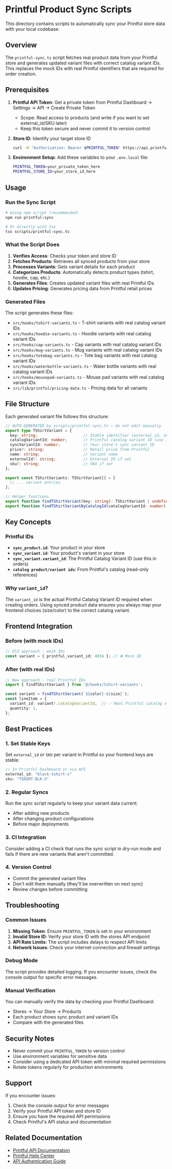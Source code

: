 # Printful Product Sync Scripts

This directory contains scripts to automatically sync your Printful store data with your local codebase.

## Overview

The `printful-sync.ts` script fetches real product data from your Printful store and generates updated variant files with correct catalog variant IDs. This replaces the mock IDs with real Printful identifiers that are required for order creation.

## Prerequisites

1. **Printful API Token**: Get a private token from Printful Dashboard → Settings → API → Create Private Token
   - Scope: Read access to products (and write if you want to set external_id/SKU later)
   - Keep this token secure and never commit it to version control

2. **Store ID**: Identify your target store ID
   ```bash
   curl -H "Authorization: Bearer $PRINTFUL_TOKEN" https://api.printful.com/v2/stores
   ```

3. **Environment Setup**: Add these variables to your `.env.local` file:
   ```bash
   PRINTFUL_TOKEN=your_private_token_here
   PRINTFUL_STORE_ID=your_store_id_here
   ```

## Usage

### Run the Sync Script

```bash
# Using npm script (recommended)
npm run printful:sync

# Or directly with tsx
tsx scripts/printful-sync.ts
```

### What the Script Does

1. **Verifies Access**: Checks your token and store ID
2. **Fetches Products**: Retrieves all synced products from your store
3. **Processes Variants**: Gets variant details for each product
4. **Categorizes Products**: Automatically detects product types (tshirt, hoodie, cap, etc.)
5. **Generates Files**: Creates updated variant files with real Printful IDs
6. **Updates Pricing**: Generates pricing data from Printful retail prices

### Generated Files

The script generates these files:

- `src/hooks/tshirt-variants.ts` - T-shirt variants with real catalog variant IDs
- `src/hooks/hoodie-variants.ts` - Hoodie variants with real catalog variant IDs
- `src/hooks/cap-variants.ts` - Cap variants with real catalog variant IDs
- `src/hooks/mug-variants.ts` - Mug variants with real catalog variant IDs
- `src/hooks/totebag-variants.ts` - Tote bag variants with real catalog variant IDs
- `src/hooks/waterbottle-variants.ts` - Water bottle variants with real catalog variant IDs
- `src/hooks/mousepad-variants.ts` - Mouse pad variants with real catalog variant IDs
- `src/lib/printful/pricing-data.ts` - Pricing data for all variants

## File Structure

Each generated variant file follows this structure:

```typescript
// AUTO-GENERATED by scripts/printful-sync.ts — do not edit manually
export type TShirtVariant = {
  key: string;                    // Stable identifier (external_id, sku, or name)
  catalogVariantId: number;       // Printful catalog variant ID (use in orders)
  syncVariantId: number;          // Your store's sync variant ID
  price?: string;                 // Retail price from Printful
  name: string;                   // Variant name
  externalId?: string;            // External ID if set
  sku?: string;                   // SKU if set
};

export const TShirtVariants: TShirtVariant[] = [
  // ... variant entries
];

// Helper functions
export function findTShirtVariant(key: string): TShirtVariant | undefined;
export function findTShirtVariantByCatalogId(catalogVariantId: number): TShirtVariant | undefined;
```

## Key Concepts

### Printful IDs

- **`sync_product.id`**: Your product in your store
- **`sync_variant.id`**: Your product's variant in your store  
- **`sync_variant.variant_id`**: The Printful Catalog Variant ID (use this in orders)
- **`catalog product/variant ids`**: From Printful's catalog (read-only references)

### Why `variant_id`?

The `variant_id` is the actual Printful Catalog Variant ID required when creating orders. Using synced product data ensures you always map your frontend choices (size/color) to the correct catalog variant.

## Frontend Integration

### Before (with mock IDs)
```typescript
// Old approach - mock IDs
const variant = { printful_variant_id: 4016 }; // ❌ Mock ID
```

### After (with real IDs)
```typescript
// New approach - real Printful IDs
import { findTShirtVariant } from '@/hooks/tshirt-variants';

const variant = findTShirtVariant(`${color}-${size}`);
const lineItem = {
  variant_id: variant!.catalogVariantId,  // ✅ Real Printful catalog variant ID
  quantity: 1,
};
```

## Best Practices

### 1. Set Stable Keys
Set `external_id` or `SKU` per variant in Printful so your frontend keys are stable:

```typescript
// In Printful Dashboard or via API
external_id: "black-tshirt-s"
sku: "TSHIRT-BLK-S"
```

### 2. Regular Syncs
Run the sync script regularly to keep your variant data current:
- After adding new products
- After changing product configurations
- Before major deployments

### 3. CI Integration
Consider adding a CI check that runs the sync script in dry-run mode and fails if there are new variants that aren't committed.

### 4. Version Control
- Commit the generated variant files
- Don't edit them manually (they'll be overwritten on next sync)
- Review changes before committing

## Troubleshooting

### Common Issues

1. **Missing Token**: Ensure `PRINTFUL_TOKEN` is set in your environment
2. **Invalid Store ID**: Verify your store ID with the stores API endpoint
3. **API Rate Limits**: The script includes delays to respect API limits
4. **Network Issues**: Check your internet connection and firewall settings

### Debug Mode

The script provides detailed logging. If you encounter issues, check the console output for specific error messages.

### Manual Verification

You can manually verify the data by checking your Printful Dashboard:
- Stores → Your Store → Products
- Each product shows sync product and variant IDs
- Compare with the generated files

## Security Notes

- Never commit your `PRINTFUL_TOKEN` to version control
- Use environment variables for sensitive data
- Consider using a dedicated API token with minimal required permissions
- Rotate tokens regularly for production environments

## Support

If you encounter issues:

1. Check the console output for error messages
2. Verify your Printful API token and store ID
3. Ensure you have the required API permissions
4. Check Printful's API status and documentation

## Related Documentation

- [Printful API Documentation](https://developers.printful.com/)
- [Printful Help Center](https://help.printful.com/)
- [API Authentication Guide](https://developers.printful.com/#authentication)
